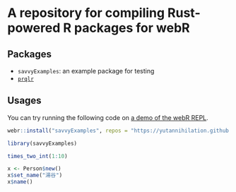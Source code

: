 # A repository for compiling Rust-powered R packages for webR

## Packages

* `savvyExamples`: an example package for testing
* [`prqlr`](https://github.com/eitsupi/prqlr)

## Usages

You can try running the following code on [a demo of the webR REPL](https://webr.r-wasm.org/latest/).

```r
webr::install("savvyExamples", repos = "https://yutannihilation.github.io/savvy-webr-test/")

library(savvyExamples)

times_two_int(1:10)

x <- Person$new()
x$set_name("湯谷")
x$name()
```
